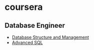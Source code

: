 # coursera
## Database Engineer 
+ [Database Structure and Management](Database_Engineer/Database_Structure_and_Management/)
+ [Advanced SQL](Database_Engineer/Advanced_MySQL/)
